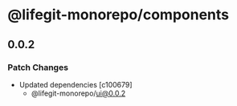 # @lifegit-monorepo/components

## 0.0.2

### Patch Changes

- Updated dependencies [c100679]
  - @lifegit-monorepo/ui@0.0.2
